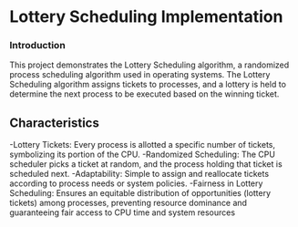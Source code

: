 # Lottery Scheduling Implementation
### Introduction
This project demonstrates the Lottery Scheduling algorithm, a randomized process scheduling algorithm used in operating systems. The Lottery Scheduling algorithm assigns tickets to processes, and a lottery is held to determine the next process to be executed based on the winning ticket.
## Characteristics
-Lottery Tickets: Every process is allotted a specific number of tickets, symbolizing its portion of the CPU.
-Randomized Scheduling: The CPU scheduler picks a ticket at random, and the process holding that ticket is scheduled next.
-Adaptability: Simple to assign and reallocate tickets according to process needs or system policies.
-Fairness in Lottery Scheduling: Ensures an equitable distribution of opportunities (lottery tickets) among processes, preventing resource dominance and guaranteeing fair access to CPU time and system resources
